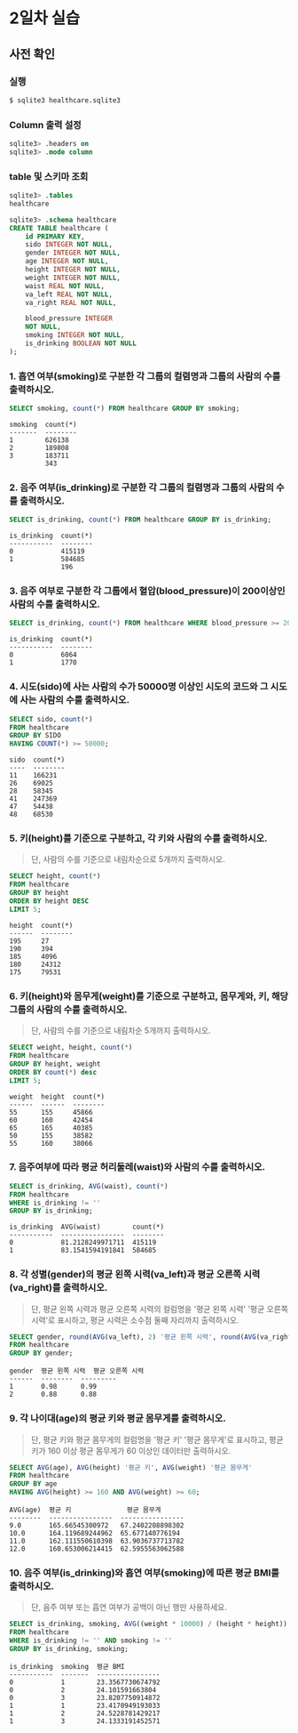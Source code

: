 # 2일차 실습

## 사전 확인

### 실행

```bash
$ sqlite3 healthcare.sqlite3
```

### Column 출력 설정

```sql
sqlite3> .headers on
sqlite3> .mode column
```

### table 및 스키마 조회

```sql
sqlite3> .tables
healthcare

sqlite3> .schema healthcare
CREATE TABLE healthcare (
    id PRIMARY KEY,
    sido INTEGER NOT NULL,
    gender INTEGER NOT NULL,
    age INTEGER NOT NULL,
    height INTEGER NOT NULL,
    weight INTEGER NOT NULL,
    waist REAL NOT NULL,
    va_left REAL NOT NULL,
    va_right REAL NOT NULL,

    blood_pressure INTEGER
    NOT NULL,
    smoking INTEGER NOT NULL,
    is_drinking BOOLEAN NOT NULL
);
```

### 1. 흡연 여부(smoking)로 구분한 각 그룹의 컬렴명과 그룹의 사람의 수를 출력하시오.

```sql
SELECT smoking, count(*) FROM healthcare GROUP BY smoking;
```

```
smoking  count(*)
-------  --------
1        626138
2        189808
3        183711
         343
```

### 2. 음주 여부(is_drinking)로 구분한 각 그룹의 컬렴명과 그룹의 사람의 수를 출력하시오.

```sql
SELECT is_drinking, count(*) FROM healthcare GROUP BY is_drinking;
```

```
is_drinking  count(*)
-----------  --------
0            415119
1            584685
             196
```

### 3. 음주 여부로 구분한 각 그룹에서 혈압(blood_pressure)이 200이상인 사람의 수를 출력하시오.

```sql
SELECT is_drinking, count(*) FROM healthcare WHERE blood_pressure >= 200 GROUP BY is_drinking;
```

```
is_drinking  count(*)
-----------  --------
0            6064
1            1770
```

### 4. 시도(sido)에 사는 사람의 수가 50000명 이상인 시도의 코드와 그 시도에 사는 사람의 수를 출력하시오.

```sql
SELECT sido, count(*)
FROM healthcare
GROUP BY SIDO
HAVING COUNT(*) >= 50000;
```

```
sido  count(*)
----  --------
11    166231
26    69025
28    58345
41    247369
47    54438
48    68530
```

### 5. 키(height)를 기준으로 구분하고, 각 키와 사람의 수를 출력하시오.

> 단, 사람의 수를 기준으로 내림차순으로 5개까지 출력하시오.

```sql
SELECT height, count(*)
FROM healthcare
GROUP BY height
ORDER BY height DESC
LIMIT 5;
```

```
height  count(*)
------  --------
195     27
190     394
185     4096
180     24312
175     79531
```

### 6. 키(height)와 몸무게(weight)를 기준으로 구분하고, 몸무게와, 키, 해당 그룹의 사람의 수를 출력하시오.

> 단, 사람의 수를 기준으로 내림차순 5개까지 출력하시오.

```sql
SELECT weight, height, count(*)
FROM healthcare
GROUP BY height, weight
ORDER BY count(*) desc
LIMIT 5;
```

```
weight  height  count(*)
------  ------  --------
55      155     45866
60      160     42454
65      165     40385
50      155     38582
55      160     38066
```

### 7. 음주여부에 따라 평균 허리둘레(waist)와 사람의 수를 출력하시오.

```sql
SELECT is_drinking, AVG(waist), count(*)
FROM healthcare
WHERE is_drinking != ''
GROUP BY is_drinking;
```

```
is_drinking  AVG(waist)        count(*)
-----------  ----------------  --------
0            81.2128249971711  415119
1            83.1541594191841  584685
```

### 8. 각 성별(gender)의 평균 왼쪽 시력(va_left)과 평균 오른쪽 시력(va_right)를 출력하시오.

> 단, 평균 왼쪽 시력과 평균 오른쪽 시력의 컬럼명을 '평균 왼쪽 시력' '평균 오른쪽 시력'로 표시하고, 평균 시력은 소수점 둘째 자리까지 출력하시오.

```sql
SELECT gender, round(AVG(va_left), 2) '평균 왼쪽 시력', round(AVG(va_right), 2) '평균 오른쪽 시력'
FROM healthcare
GROUP BY gender;
```

```
gender  평균 왼쪽 시력  평균 오른쪽 시력
------  --------  ---------
1       0.98      0.99
2       0.88      0.88
```

### 9. 각 나이대(age)의 평균 키와 평균 몸무게를 출력하시오.

> 단, 평균 키와 평균 몸무게의 컬럼명을 '평균 키' '평균 몸무게'로 표시하고, 평균키가 160 이상 평균 몸무게가 60 이상인 데이터만 출력하시오.

```sql
SELECT AVG(age), AVG(height) '평균 키', AVG(weight) '평균 몸무게'
FROM healthcare
GROUP BY age
HAVING AVG(height) >= 160 AND AVG(weight) >= 60;
```

```
AVG(age)  평균 키              평균 몸무게
--------  ----------------  ----------------
9.0       165.66545300972   67.2402208898302
10.0      164.119689244962  65.677140776194
11.0      162.111550610398  63.9036737713782
12.0      160.653006214415  62.5955563062588
```

### 10. 음주 여부(is_drinking)와 흡연 여부(smoking)에 따른 평균 BMI를 출력하시오.

> 단, 음주 여부 또는 흡연 여부가 공백이 아닌 행만 사용하세요.

```sql
SELECT is_drinking, smoking, AVG((weight * 10000) / (height * height)) '평균 BMI'
FROM healthcare
WHERE is_drinking != '' AND smoking != ''
GROUP BY is_drinking, smoking;
```

```
is_drinking  smoking  평균 BMI
-----------  -------  ----------------
0            1        23.3567730674792
0            2        24.101591663804
0            3        23.8207750914872
1            1        23.4170949193033
1            2        24.5228781429217
1            3        24.1333191452571
```
